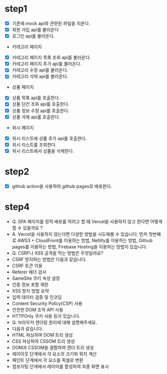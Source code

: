 # step1
- [X] 기존에 mock api와 관련된 파일을 지운다.
- [X] 회원 가입 api를 불러온다
- [X] 로그인 api를 불러온다.
- 카테고리 페이지
- [X] 카테고리 페이지 목록 조회 api를 불러온다.
- [X] 카테고리 페이지 추가 api를 불러온다.
- [X] 카테고리 수정 api를 불러온다.
- [X] 카테고리 삭제 api를 불러온다.
- 상품 페이지
- [X] 상품 목록 api를 호출한다.
- [X] 상품 단건 조회 api를 호출한다.
- [X] 상품 정보 수정 api를 호출한다.
- [X] 상품 삭제 api를 호출한다.
- 위시 페이지
- [X] 위시 리스트에 상품 추가 api를 호출한다.
- [X] 위시 리스트를 조회한다.
- [X] 위시 리스트에서 상품을 삭제한다.

# step2
- [X] github action을 사용하여 github pages로 배포한다.

# step4
- Q. SPA 페이지를 정적 배포를 하려고 할 떄 Vercel을 사용하지 않고 한다면 어떻게 할 수 있을까요 ?
- A. Vercel을 사용하지 않는다면 다양한 방법을 시도해볼 수 있습니다. 먼저 첫번째로 AWS3 + CloudFront를 이용하는 방법, Netlify를 이용하는 방법, Github pages를 이용하는 방법, 
  Firebase Hosting을 이용하는 방법이 있습니다.
- Q. CSRF나 XSS 공격을 막는 방법은 무엇일까요?
- CSRF 방지하는 방법은 다음과 같습니다.
- CSRF 토큰 이용
- Referer 헤더 검사
- SameSite 쿠키 속성 설정
- 인증 정보 포함 제한
- XSS 방지 방법 요약
- 입력 데이터 검증 및 인코딩
- Content Security Policy(CSP) 사용
- 안전한 DOM 조작 API 사용
- HTTPOnly 쿠키 사용 등이 있습니다.
- Q. 브라우저 렌더링 원리에 대해 설명해주세요.
- 다음과 같습니다.
- HTML 파싱하여 DOM 트리 생성
- CSS 파싱하여 CSSOM 트리 생성
- DOM과 CSSOM을 결합하여 렌더 트리 생성
- 레이아웃 단계에서 각 요소의 크기와 위치 계산
- 페인트 단계에서 각 요소를 픽셀로 변환
- 컴포지팅 단계에서 레이어를 합성하여 최종 화면 표시
